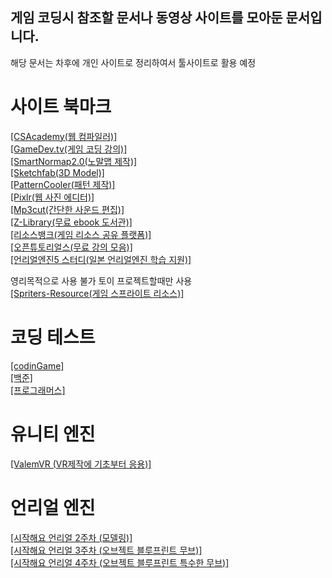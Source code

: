 ## 게임 코딩시 참조할 문서나 동영상 사이트를 모아둔 문서입니다.
해당 문서는 차후에 개인 사이트로 정리하여서 툴사이트로 활용 예정


# 사이트 북마크
[[CSAcademy(웹 컴파일러)]](https://csacademy.com/workspace/)  
[[GameDev.tv(게임 코딩 강의)]](https://www.gamedev.tv/courses/)   
[[SmartNormap2.0(노말맵 제작)]](http://www.smart-page.net/smartnormal/)  
[[Sketchfab(3D Model)]](https://sketchfab.com/)  
[[PatternCooler(패턴 제작)]](https://www.patterncooler.com/)  
[[Pixlr(웹 사진 에디터)]](https://pixlr.com/kr/e/)  
[[Mp3cut(간단한 사운드 편집)]](https://mp3cut.net/ko/)  
[[Z-Library(무료 ebook 도서관)]](https://ko.z-lib.org/)  
[[리소스뱅크(게임 리소스 공유 플랫폼)]](https://resourcebank.or.kr/index.php)  
[[오픈튜토리얼스(무료 강의 모음)]](https://www.opentutorials.org/)  
[[언리얼엔진5 스터디(일본 언리얼엔진 학습 지원)]](https://ue5study.com/)  

영리목적으로 사용 불가 토이 프로젝트할때만 사용  
[[Spriters-Resource(게임 스프라이트 리소스)]](https://www.spriters-resource.com/)  

# 코딩 테스트
[[codinGame]](https://www.codingame.com/home)  
[[백준]](https://www.acmicpc.net/)  
[[프로그래머스]](https://programmers.co.kr/)  

# 유니티 엔진  
[[ValemVR (VR제작에 기초부터 응용)]](https://www.youtube.com/c/ValemVR/videos)  

# 언리얼 엔진  
[[시작해요 언리얼 2주차 (모델링)]](https://youtu.be/5t_bfpyk18c)  
[[시작해요 언리얼 3주차 (오브젝트 블루프린트 무브)]](https://youtu.be/5t_bfpyk18c)  
[[시작해요 언리얼 4주차 (오브젝트 블루프린트 특수한 무브)]](https://youtu.be/5t_bfpyk18c)  


